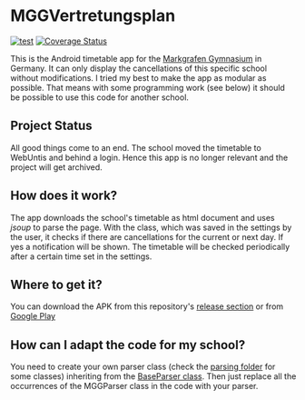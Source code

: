 # MGGVertretungsplan
[![test](https://github.com/d-Rickyy-b/MGGVertretungsplan/actions/workflows/test.yml/badge.svg)](https://github.com/d-Rickyy-b/MGGVertretungsplan/actions/workflows/test.yml) [![Coverage Status](https://coveralls.io/repos/github/d-Rickyy-b/MGGVertretungsplan/badge.svg?branch=master)](https://coveralls.io/github/d-Rickyy-b/MGGVertretungsplan?branch=master)

This is the Android timetable app for the [Markgrafen Gymnasium](https://www.mgg.karlsruhe.de/stupla/stupla.php) in Germany. It can only display the cancellations of this specific school without modifications. I tried my best to make the app as modular as possible. That means with some programming work (see below) it should be possible to use this code for another school.

## Project Status

All good things come to an end. The school moved the timetable to WebUntis and behind a login. Hence this app is no longer relevant and the project will get archived.

## How does it work?

The app downloads the school's timetable as html document and uses *jsoup* to parse the page. With the class, which was saved in the settings by the user, it checks if there are cancellations for the current or next day. If yes a notification will be shown. The timetable will be checked periodically after a certain time set in the settings.

## Where to get it?

You can download the APK from this repository's [release section](https://github.com/d-Rickyy-b/MGGVertretungsplan/releases/) or from [Google Play](https://play.google.com/store/apps/details?id=de.aurora.mggvertretungsplan)


## How can I adapt the code for my school?

You need to create your own parser class (check the [parsing folder](https://github.com/d-Rickyy-b/MGGVertretungsplan/tree/master/app/src/main/java/de/aurora/mggvertretungsplan/parsing) for some classes) inheriting from the [BaseParser class](https://github.com/d-Rickyy-b/MGGVertretungsplan/blob/master/app/src/main/java/de/aurora/mggvertretungsplan/parsing/BaseParser.java). Then just replace all the occurrences of the MGGParser class in the code with your parser.
